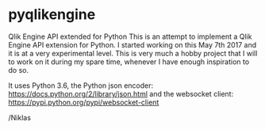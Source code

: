 # pyqlikengine
Qlik Engine API extended for Python
This is an attempt to implement a Qlik Engine API extension for Python. I started working on this May 7th 2017 and it is at a very experimental level. This is very much a hobby project that I will to work on it during my spare time, whenever I have enough inspiration to do so.

It uses Python 3.6, the Python json encoder: https://docs.python.org/2/library/json.html and the websocket client: 
https://pypi.python.org/pypi/websocket-client



/Niklas
